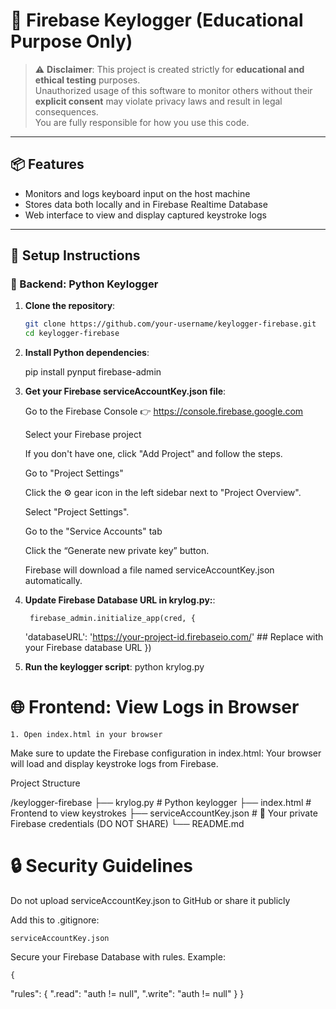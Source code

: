 # 🔐 Firebase Keylogger (Educational Purpose Only)

> ⚠️ **Disclaimer**: This project is created strictly for **educational and ethical testing** purposes.  
> Unauthorized usage of this software to monitor others without their **explicit consent** may violate privacy laws and result in legal consequences.  
> You are fully responsible for how you use this code.

---

## 📦 Features

- Monitors and logs keyboard input on the host machine
- Stores data both locally and in Firebase Realtime Database
- Web interface to view and display captured keystroke logs

---

## 🚀 Setup Instructions

### 🔧 Backend: Python Keylogger

1. **Clone the repository**:
   ```bash
   git clone https://github.com/your-username/keylogger-firebase.git
   cd keylogger-firebase

2. **Install Python dependencies**:

    pip install pynput firebase-admin

3. **Get your Firebase serviceAccountKey.json file**:

    Go to the Firebase Console
        👉 https://console.firebase.google.com

    Select your Firebase project

    If you don't have one, click "Add Project" and follow the steps.

    Go to "Project Settings"

    Click the ⚙️ gear icon in the left sidebar next to "Project Overview".

    Select "Project Settings".

    Go to the "Service Accounts" tab

    Click the “Generate new private key” button.

    Firebase will download a file named serviceAccountKey.json automatically.

4. **Update Firebase Database URL in krylog.py:**:   

        firebase_admin.initialize_app(cred, {
    'databaseURL': 'https://your-project-id.firebaseio.com/'  ## Replace with your Firebase database URL
})

5. **Run the keylogger script**:
    python krylog.py


# 🌐 Frontend: View Logs in Browser

    1. Open index.html in your browser

Make sure to update the Firebase configuration in index.html:
Your browser will load and display keystroke logs from Firebase.



Project Structure

/keylogger-firebase
├── krylog.py                # Python keylogger
├── index.html               # Frontend to view keystrokes
├── serviceAccountKey.json   # 🔐 Your private Firebase credentials (DO NOT SHARE)
└── README.md


# 🔒 Security Guidelines

Do not upload serviceAccountKey.json to GitHub or share it publicly

Add this to .gitignore:
    
    serviceAccountKey.json

Secure your Firebase Database with rules. Example:

    {
  "rules": {
    ".read": "auth != null",
    ".write": "auth != null"
        }
    }

